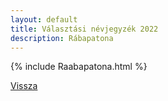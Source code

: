 ```yaml
---
layout: default
title: Választási névjegyzék 2022
description: Rábapatona
---
```


{% include Raabapatona.html %}

[Vissza](./)